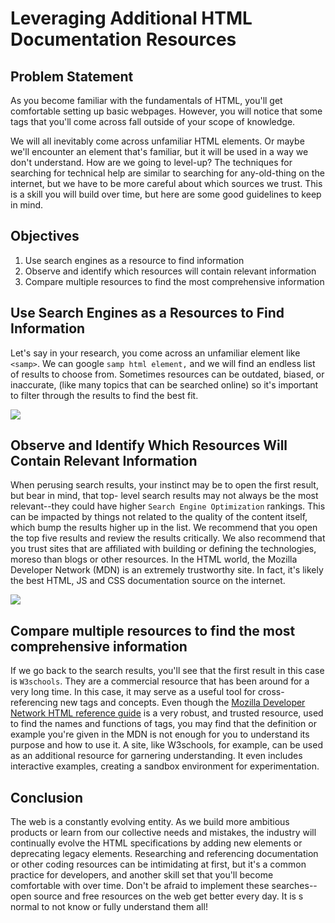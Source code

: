 # Leveraging Additional HTML Documentation Resources 

## Problem Statement

As you become familiar with the fundamentals of HTML, you'll get comfortable setting up basic 
webpages. However, you will notice that some tags that you'll come across fall outside of 
your scope of knowledge. 

We will all inevitably come across unfamiliar HTML elements. Or maybe we'll encounter an element 
that's familiar, but it will be used in a way we don't understand. How are we going to level-up? 
The techniques for searching for technical help are similar to searching for any-old-thing on the 
internet, but we have to be more careful about which sources we trust. This is a skill you will 
build over time, but here are some good guidelines to keep in mind.

## Objectives

1. Use search engines as a resource to find information
2. Observe and identify which resources will contain relevant information
3. Compare multiple resources to find the most comprehensive information


## Use Search Engines as a Resources to Find Information

Let's say in your research, you come across an unfamiliar element like `<samp>`. We can google 
`samp html element,` and we will find an endless list of results to choose from. Sometimes 
resources can be outdated, biased, or inaccurate, (like many topics that can be searched 
online) so it's important to filter through the results to find the best fit. 

![](https://curriculum-content.s3.amazonaws.com/web-development/html-element-search.png) 

## Observe and Identify Which Resources Will Contain Relevant Information

When perusing search results, your instinct may be to open the first result, but bear in mind, that top-
level search results may not always be the most relevant--they could have higher 
`Search Engine Optimization` rankings. This can be impacted by things not related to 
the quality of the content itself, which bump the results higher up in the list. We recommend 
that you open the top five results and review the results critically. We also recommend that you 
trust sites that are affiliated with building or defining the technologies, moreso than blogs or other
resources. In the HTML world, the Mozilla Developer Network (MDN) is an extremely trustworthy site. 
In fact, it's likely the best HTML, JS and CSS documentation source on the internet.

![](https://curriculum-content.s3.amazonaws.com/web-development/samp-mdn-page.png)

## Compare multiple resources to find the most comprehensive information


If we go back to the search results, you'll see that the first result in this case 
is `W3schools`. They are a commercial resource that has been around for a very long time. 
In this case, it may serve as a useful tool for cross-referencing new tags and concepts. 
Even though the [Mozilla Developer Network HTML reference guide](https://developer.mozilla.org/en-US/docs/Web/HTML/Element) 
is a very robust, and trusted resource, used to find the names and functions of tags, you
may find that the definition or example you're given in the MDN is not enough for you to 
understand its purpose and how to use it. A site, like W3schools, for example, can be used 
as an additional resource for garnering understanding. It even includes interactive examples, 
creating a sandbox environment for experimentation.

## Conclusion

The web is a constantly evolving entity. As we build more ambitious products or learn from 
our collective needs and mistakes, the industry will continually evolve the HTML specifications 
by adding new elements or deprecating legacy elements. Researching and referencing documentation 
or other coding resources can be intimidating at first, but it's a common practice for developers, 
and another skill set that you'll become comfortable with over time. Don't be afraid to implement 
these searches--open source and free resources on the web get better every day. It is s normal to 
not know or fully understand them all! 
